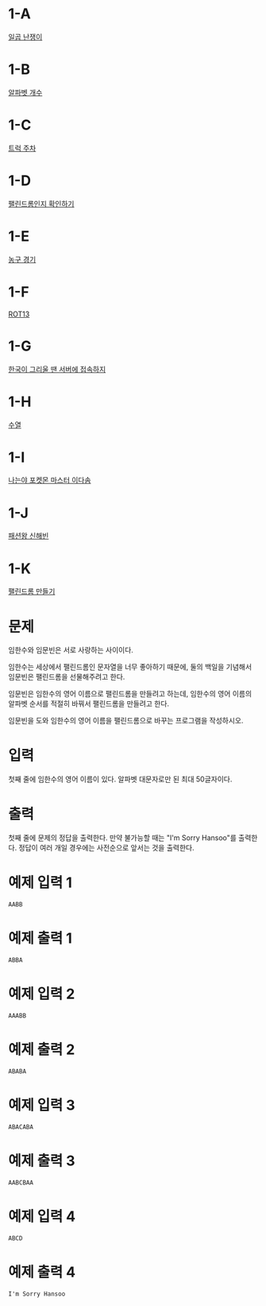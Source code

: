 # 1-A
[일곱 난쟁이](https://www.acmicpc.net/problem/2309)

# 1-B
[알파벳 개수](https://www.acmicpc.net/problem/10808)

# 1-C
[트럭 주차](https://www.acmicpc.net/problem/2979)

# 1-D
[팰린드롬인지 확인하기](https://www.acmicpc.net/problem/10988)

# 1-E
[농구 경기](https://www.acmicpc.net/problem/1159)

# 1-F
[ROT13](https://www.acmicpc.net/problem/11655)

# 1-G
[한국이 그리울 땐 서버에 접속하지](https://www.acmicpc.net/problem/9996)

# 1-H
[수열](https://www.acmicpc.net/problem/2559)

# 1-I
[나는야 포켓몬 마스터 이다솜](https://www.acmicpc.net/problem/1620)

# 1-J
[패션왕 신해빈](https://www.acmicpc.net/problem/9375)

# 1-K
[팰린드롬 만들기](https://www.acmicpc.net/problem/1213)

# 문제
임한수와 임문빈은 서로 사랑하는 사이이다.

임한수는 세상에서 팰린드롬인 문자열을 너무 좋아하기 때문에, 둘의 백일을 기념해서 임문빈은 팰린드롬을 선물해주려고 한다.

임문빈은 임한수의 영어 이름으로 팰린드롬을 만들려고 하는데, 임한수의 영어 이름의 알파벳 순서를 적절히 바꿔서 팰린드롬을 만들려고 한다.

임문빈을 도와 임한수의 영어 이름을 팰린드롬으로 바꾸는 프로그램을 작성하시오.

# 입력
첫째 줄에 임한수의 영어 이름이 있다. 알파벳 대문자로만 된 최대 50글자이다.

# 출력
첫째 줄에 문제의 정답을 출력한다. 만약 불가능할 때는 "I'm Sorry Hansoo"를 출력한다. 정답이 여러 개일 경우에는 사전순으로 앞서는 것을 출력한다.

# 예제 입력 1
```
AABB
```
# 예제 출력 1
```
ABBA
```
# 예제 입력 2
```
AAABB
```
# 예제 출력 2
```
ABABA
```
# 예제 입력 3
```
ABACABA
```
# 예제 출력 3
```
AABCBAA
```
# 예제 입력 4
```
ABCD
```
# 예제 출력 4
```
I'm Sorry Hansoo
```